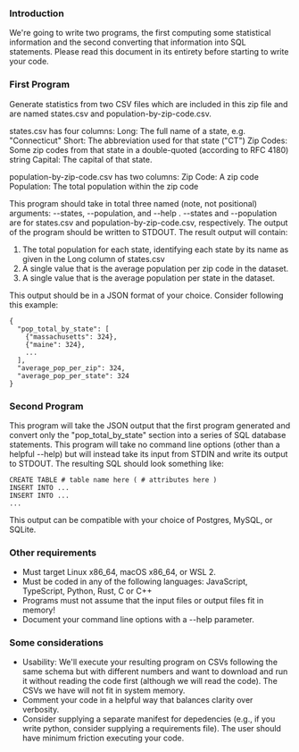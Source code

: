 ### Introduction

We're going to write two programs, the first computing some statistical information and the second converting that information into SQL statements. Please read this document in its entirety before starting to write your code.

### First Program

Generate statistics from two CSV files which are included in this zip file and are named states.csv and population-by-zip-code.csv.

states.csv has four columns:
Long: The full name of a state, e.g. "Connecticut"
Short: The abbreviation used for that state ("CT")
Zip Codes: Some zip codes from that state in a double-quoted (according to RFC 4180) string
Capital: The capital of that state.

population-by-zip-code.csv has two columns:
Zip Code: A zip code
Population: The total population within the zip code

This program should take in total three named (note, not positional) arguments: --states, --population, and --help .
--states and --population are for states.csv and population-by-zip-code.csv, respectively. The output of the program should be
written to STDOUT. The result output will contain:

1. The total population for each state, identifying each state by its name as given in the Long column of states.csv
2. A single value that is the average population per zip code in the dataset.
3. A single value that is the average population per state in the dataset.

This output should be in a JSON format of your choice. Consider following this example:

```
{
  "pop_total_by_state": [
    {"massachusetts": 324},
    {"maine": 324},
    ...
  ],
  "average_pop_per_zip": 324,
  "average_pop_per_state": 324
}
```

### Second Program

This program will take the JSON output that the first program generated and convert only the "pop_total_by_state" section into a series of SQL database statements. This program will take no command line options (other than a helpful --help) but will instead take its input from STDIN and write its output to STDOUT. The resulting SQL should look something like:

```
CREATE TABLE # table name here ( # attributes here )
INSERT INTO ...
INSERT INTO ...
...
```

This output can be compatible with your choice of Postgres, MySQL, or SQLite.

### Other requirements

- Must target Linux x86_64, macOS x86_64, or WSL 2.
- Must be coded in any of the following languages: JavaScript, TypeScript, Python, Rust, C or C++
- Programs must not assume that the input files or output files fit in memory!
- Document your command line options with a --help parameter.

### Some considerations

- Usability: We'll execute your resulting program on CSVs following the same schema but with different numbers and want
  to download and run it without reading the code first (although we will read the code). The CSVs we have will not fit
  in system memory.
- Comment your code in a helpful way that balances clarity over verbosity.
- Consider supplying a separate manifest for depedencies (e.g., if you write python, consider supplying a requirements file). The
  user should have minimum friction executing your code.

